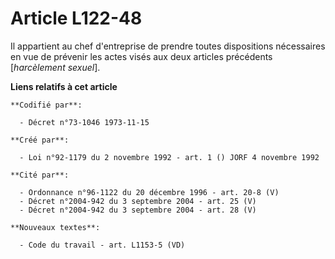 # Article L122-48

Il appartient au chef d'entreprise de prendre toutes dispositions nécessaires en vue de prévenir les actes visés aux deux
articles précédents [*harcèlement sexuel*].

**Liens relatifs à cet article**

	**Codifié par**:

	  - Décret n°73-1046 1973-11-15

	**Créé par**:

	  - Loi n°92-1179 du 2 novembre 1992 - art. 1 () JORF 4 novembre 1992

	**Cité par**:

	  - Ordonnance n°96-1122 du 20 décembre 1996 - art. 20-8 (V)
	  - Décret n°2004-942 du 3 septembre 2004 - art. 25 (V)
	  - Décret n°2004-942 du 3 septembre 2004 - art. 28 (V)

	**Nouveaux textes**:

	  - Code du travail - art. L1153-5 (VD)
